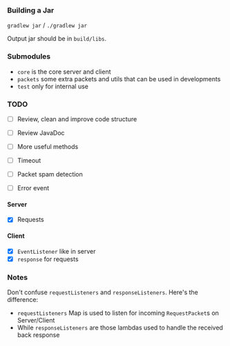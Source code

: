 ### Building a Jar

`gradlew jar` / `./gradlew jar`

Output jar should be in `build/libs`.

### Submodules

- `core` is the core server and client
- `packets` some extra packets and utils that can be used in developments
- `test` only for internal use

### TODO

- [ ] Review, clean and improve code structure
- [ ] Review JavaDoc
- [ ] More useful methods
- [ ] Timeout
- [ ] Packet spam detection
- [ ] Error event


#### Server

- [x] Requests

#### Client

- [x] `EventListener` like in server
- [x] `response` for requests

### Notes

Don't confuse `requestListeners` and `responseListeners`. Here's the difference:

- `requestListeners` Map is used to listen for incoming `RequestPacket`s on Server/Client
- While `responseListeners` are those lambdas used to handle the received back response

